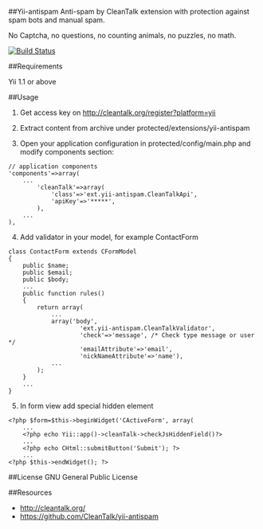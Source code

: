 ##Yii-antispam
Anti-spam by CleanTalk extension with protection against spam bots and manual spam.

No Captcha, no questions, no counting animals, no puzzles, no math.

[![Build Status](https://travis-ci.org/cleantalk/yii-antispam.svg?branch=master)](https://travis-ci.org/cleantalk/yii-antispam)

##Requirements

Yii 1.1 or above

##Usage

1) Get access key on http://cleantalk.org/register?platform=yii

2) Extract content from archive under protected/extensions/yii-antispam

3) Open your application configuration in protected/config/main.php and modify components section:
~~~
// application components
'components'=>array(
    ...
        'cleanTalk'=>array(
            'class'=>'ext.yii-antispam.CleanTalkApi',
            'apiKey'=>'*****',
        ),
    ...
),
~~~
4) Add validator in your model, for example ContactForm
~~~
class ContactForm extends CFormModel
{
    public $name;
    public $email;
    public $body;
    ...
    public function rules()
    {
        return array(
            ...
            array('body', 
                    'ext.yii-antispam.CleanTalkValidator', 
                    'check'=>'message', /* Check type message or user */
                    'emailAttribute'=>'email',  
                    'nickNameAttribute'=>'name'),
            ...
        );
    }
    ...
}
~~~
5) In form view add special hidden element
~~~
<?php $form=$this->beginWidget('CActiveForm', array(
    ...
    <?php echo Yii::app()->cleanTalk->checkJsHiddenField()?>
    ...
    <?php echo CHtml::submitButton('Submit'); ?>
    ...
<?php $this->endWidget(); ?>
~~~

##License
GNU General Public License

##Resources

 * http://cleantalk.org/
 * https://github.com/CleanTalk/yii-antispam

